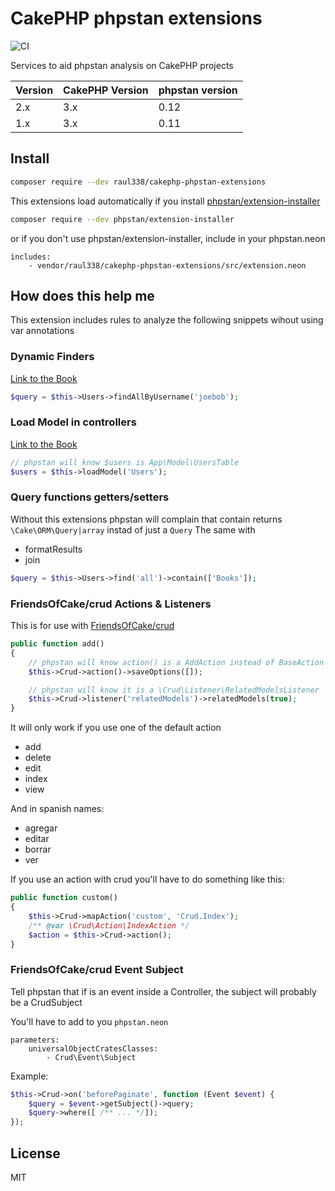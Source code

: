 # CakePHP phpstan extensions

![CI](https://github.com/raul338/cakephp-phpstan-extensions/workflows/CI/badge.svg?branch=master)

Services to aid phpstan analysis on CakePHP projects

| Version | CakePHP Version | phpstan version |
| ------- | --------------- | --------------- |
| 2.x | 3.x | 0.12 |
| 1.x | 3.x | 0.11 |

## Install
```sh
composer require --dev raul338/cakephp-phpstan-extensions
```

This extensions load automatically if you install [phpstan/extension-installer](https://github.com/phpstan/extension-installer)
```sh
composer require --dev phpstan/extension-installer
```

or if you don't use phpstan/extension-installer, include in your phpstan.neon

```
includes:
	- vendor/raul338/cakephp-phpstan-extensions/src/extension.neon
```

## How does this help me
This extension includes rules to analyze the following snippets wihout using var annotations

### Dynamic Finders
[Link to the Book](https://book.cakephp.org/3/en/orm/retrieving-data-and-resultsets.html#dynamic-finders)
```php
$query = $this->Users->findAllByUsername('joebob');
```

### Load Model in controllers
[Link to the Book](https://book.cakephp.org/3/en/controllers.html#loading-additional-models)
```php
// phpstan will know $users is App\Model\UsersTable
$users = $this->loadModel('Users');
```

### Query functions getters/setters
Without this extensions phpstan will complain that contain returns `\Cake\ORM\Query|array` instad of just a `Query`
The same with
* formatResults  
* join

```php
$query = $this->Users->find('all')->contain(['Books']);
```

### FriendsOfCake/crud Actions & Listeners
This is for use with [FriendsOfCake/crud](https://github.com/FriendsOfCake/crud)

```php
public function add()
{
    // phpstan will know action() is a AddAction instead of BaseAction
    $this->Crud->action()->saveOptions([]);

    // phpstan will know it is a \Crud\Listener\RelatedModelsListener
    $this->Crud->listener('relatedModels')->relatedModels(true);
}
```

It will only work if you use one of the default action
* add  
* delete  
* edit  
* index  
* view  

And in spanish names:
* agregar  
* editar  
* borrar  
* ver  

If you use an action with crud you'll have to do something like this:
```php
public function custom()
{
    $this->Crud->mapAction('custom', 'Crud.Index');
    /** @var \Crud\Action\IndexAction */
    $action = $this->Crud->action();
}
```

### FriendsOfCake/crud Event Subject
Tell phpstan that if is an event inside a Controller, the subject will probably be a CrudSubject

You'll have to add to you `phpstan.neon`
```neon
parameters:
    universalObjectCratesClasses:
        - Crud\Event\Subject
```

Example:
```php
$this->Crud->on('beforePaginate', function (Event $event) {
    $query = $event->getSubject()->query;
    $query->where([ /** ... */]);
});
```

## License

MIT
